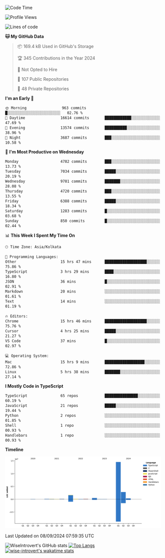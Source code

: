 <!--START_SECTION:waka-->
![Code Time](http://img.shields.io/badge/Code%20Time-1%2C581%20hrs%2054%20mins-blue)

![Profile Views](http://img.shields.io/badge/Profile%20Views-0-blue)

![Lines of code](https://img.shields.io/badge/From%20Hello%20World%20I%27ve%20Written-20.4%20million%20lines%20of%20code-blue)

**🐱 My GitHub Data** 

> 📦 169.4 kB Used in GitHub's Storage 
 > 
> 🏆 345 Contributions in the Year 2024
 > 
> 🚫 Not Opted to Hire
 > 
> 📜 107 Public Repositories 
 > 
> 🔑 48 Private Repositories 
 > 
**I'm an Early 🐤** 

```text
🌞 Morning                963 commits         █░░░░░░░░░░░░░░░░░░░░░░░░   02.76 % 
🌆 Daytime                16614 commits       ████████████░░░░░░░░░░░░░   47.69 % 
🌃 Evening                13574 commits       ██████████░░░░░░░░░░░░░░░   38.96 % 
🌙 Night                  3687 commits        ███░░░░░░░░░░░░░░░░░░░░░░   10.58 % 
```
📅 **I'm Most Productive on Wednesday** 

```text
Monday                   4782 commits        ███░░░░░░░░░░░░░░░░░░░░░░   13.73 % 
Tuesday                  7034 commits        █████░░░░░░░░░░░░░░░░░░░░   20.19 % 
Wednesday                9781 commits        ███████░░░░░░░░░░░░░░░░░░   28.08 % 
Thursday                 4720 commits        ███░░░░░░░░░░░░░░░░░░░░░░   13.55 % 
Friday                   6388 commits        █████░░░░░░░░░░░░░░░░░░░░   18.34 % 
Saturday                 1283 commits        █░░░░░░░░░░░░░░░░░░░░░░░░   03.68 % 
Sunday                   850 commits         █░░░░░░░░░░░░░░░░░░░░░░░░   02.44 % 
```


📊 **This Week I Spent My Time On** 

```text
🕑︎ Time Zone: Asia/Kolkata

💬 Programming Languages: 
Other                    15 hrs 47 mins      ███████████████████░░░░░░   75.86 % 
TypeScript               3 hrs 29 mins       ████░░░░░░░░░░░░░░░░░░░░░   16.80 % 
JSON                     36 mins             █░░░░░░░░░░░░░░░░░░░░░░░░   02.91 % 
Markdown                 20 mins             ░░░░░░░░░░░░░░░░░░░░░░░░░   01.61 % 
Text                     14 mins             ░░░░░░░░░░░░░░░░░░░░░░░░░   01.19 % 

🔥 Editors: 
Chrome                   15 hrs 46 mins      ███████████████████░░░░░░   75.76 % 
Cursor                   4 hrs 25 mins       █████░░░░░░░░░░░░░░░░░░░░   21.27 % 
VS Code                  37 mins             █░░░░░░░░░░░░░░░░░░░░░░░░   02.97 % 

💻 Operating System: 
Mac                      15 hrs 9 mins       ██████████████████░░░░░░░   72.86 % 
Linux                    5 hrs 38 mins       ███████░░░░░░░░░░░░░░░░░░   27.14 % 
```

**I Mostly Code in TypeScript** 

```text
TypeScript               65 repos            ███████████████░░░░░░░░░░   60.19 % 
JavaScript               21 repos            █████░░░░░░░░░░░░░░░░░░░░   19.44 % 
Python                   2 repos             ░░░░░░░░░░░░░░░░░░░░░░░░░   01.85 % 
Shell                    1 repo              ░░░░░░░░░░░░░░░░░░░░░░░░░   00.93 % 
Handlebars               1 repo              ░░░░░░░░░░░░░░░░░░░░░░░░░   00.93 % 
```



**Timeline**

![Lines of Code chart](https://raw.githubusercontent.com/wise-introvert/wise-introvert/master/assets/bar_graph.png)


 Last Updated on 08/09/2024 07:59:35 UTC
<!--END_SECTION:waka-->

![WiseIntrovert's GitHub stats](https://github-readme-stats.vercel.app/api?username=wise-introvert&count_private=true&show_icons=true)
[![Top Langs](https://github-readme-stats.vercel.app/api/top-langs/?username=wise-introvert&langs_count=10)](https://github.com/anuraghazra/github-readme-stats)
[![wise-introvert's wakatime stats](https://github-readme-stats.vercel.app/api/wakatime?username=wiseintrovert)](https://github.com/anuraghazra/github-readme-stats)
